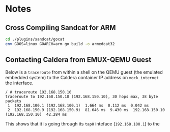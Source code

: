 
# Notes

## Cross Compiling Sandcat for ARM
```bash
cd ./plugins/sandcat/gocat
env GOOS=linux GOARCH=arm go build -o armedcat32
```

## Contacting Caldera from EMUX-QEMU Guest
Below is a `traceroute` from within a shell on the QEMU guest (the emulated embedded system) to the Caldera container IP address on `mock_internet` the interface.
```
/ # traceroute 192.168.150.10
traceroute to 192.168.150.10 (192.168.150.10), 30 hops max, 38 byte packets
 1  192.168.100.1 (192.168.100.1)  1.664 ms  0.112 ms  0.042 ms
 2  192.168.150.9 (192.168.150.9)  81.646 ms  9.430 ms  192.168.150.10 (192.168.150.10)  42.284 ms
```
This shows that it is going through its `tap0` inteface (`192.168.100.1`) to the 
